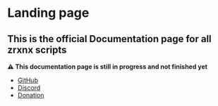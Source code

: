 # Landing page

## This is the official Documentation page for all zrxnx scripts

**⚠️ This documentation page is still in progress and not finished yet**

- [GitHub](https://github.com/zRxnx)
- [Discord](https://discord.gg/mcN25FJ33K)
- [Donation](https://24fi.re/d/ILGqd9ho)

